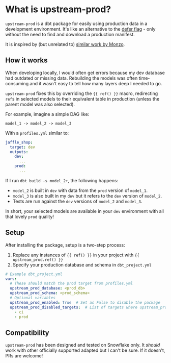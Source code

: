 # What is upstream-prod?

`upstream-prod` is a dbt package for easily using production data in a development environment. It's like an alternative to the [defer flag](https://docs.getdbt.com/reference/node-selection/defer) - only without the need to find and download a production manifest.

It is inspired by (but unrelated to) [similar work by Monzo](https://monzo.com/blog/2021/10/14/an-introduction-to-monzos-data-stack).

## How it works
When developing locally, I would often get errors because my dev database had outdated or missing data. Rebuilding the models was often time-consuming and it wasn't easy to tell how many layers deep I needed to go.

`upstream-prod` fixes this by overriding the `{{ ref() }}` macro, redirecting `ref`s in selected models to their equivalent table in production (unless the parent model was also selected).

For example, imagine a simple DAG like:
```
model_1 -> model_2 -> model_3
```
With a `profiles.yml` similar to:
```yml
jaffle_shop:
  target: dev
  outputs:
    dev:
      ...
    prod:
      ...
```
If I run `dbt build -s model_2+`, the following happens:
- `model_2` is built in `dev` with data from the `prod` version of `model_1`.
- `model_3` is also built in my `dev` but it refers to the `dev` version of `model_2`.
- Tests are run against the `dev` versions of `model_2` and `model_3`.

In short, your selected models are available in your `dev` environment with all that lovely `prod` quality!

## Setup
After installing the package, setup is a two-step process:
1. Replace any instances of `{{ ref() }}` in your project with `{{ upstream_prod.ref() }}`
1. Specify your production database and schema in `dbt_project.yml`

```yml
# Example dbt_project.yml
vars:
  # These should match the prod target from profiles.yml
  upstream_prod_database: <prod_db>
  upstream_prod_schema: <prod_schema>
  # Optional variables
  upstream_prod_enabled: True  # Set as False to disable the package
  upstream_prod_disabled_targets:  # List of targets where upstream_prod should be disabled
    - ci
    - prod
```

## Compatibility
`upstream-prod` has been designed and tested on Snowflake only. It _should_ work with other officially supported adapted but I can't be sure. If it doesn't, PRs are welcome!
